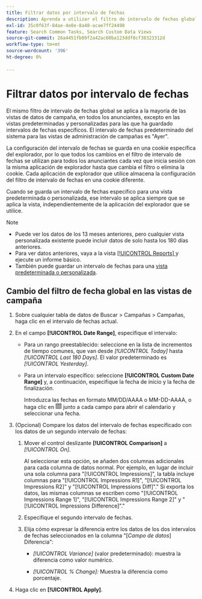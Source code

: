 ```yaml
---
title: Filtrar datos por intervalo de fechas
description: Aprenda a utilizar el filtro de intervalo de fechas global.
exl-id: 35c0f63f-84ae-4e8e-8a48-acae7ff24498
feature: Search Common Tasks, Search Custom Data Views
source-git-commit: 26a4451fb09f2a42ac60ba123ddf0cf38323312d
workflow-type: tm+mt
source-wordcount: '396'
ht-degree: 0%

---
```


# Filtrar datos por intervalo de fechas

El mismo filtro de intervalo de fechas global se aplica a la mayoría de las vistas de datos de campaña, en todos los anunciantes, excepto en las vistas predeterminadas y personalizadas para las que ha guardado intervalos de fechas específicos. El intervalo de fechas predeterminado del sistema para las vistas de administración de campañas es &quot;Ayer&quot;.

La configuración del intervalo de fechas se guarda en una cookie específica del explorador, por lo que todos los cambios en el filtro de intervalo de fechas se utilizan para todos los anunciantes cada vez que inicia sesión con la misma aplicación de explorador hasta que cambia el filtro o elimina la cookie. Cada aplicación de explorador que utilice almacena la configuración del filtro de intervalo de fechas en una cookie diferente.

Cuando se guarda un intervalo de fechas específico para una vista predeterminada o personalizada, ese intervalo se aplica siempre que se aplica la vista, independientemente de la aplicación del explorador que se utilice.

>[!NOTE]
>
>* Puede ver los datos de los 13 meses anteriores, pero cualquier vista personalizada existente puede incluir datos de solo hasta los 180 días anteriores.
>* Para ver datos anteriores, vaya a la vista [[!UICONTROL Reports] ](/help/search-social-commerce/reports/management/basic-advanced/basic-advanced-report-about.md) y ejecute un informe básico.
>* También puede guardar un intervalo de fechas para una [vista predeterminada o personalizada](/help/search-social-commerce/common-tasks/data-views/custom-default-views-manage.md).

## Cambio del filtro de fecha global en las vistas de campaña

1. Sobre cualquier tabla de datos de Buscar \> Campañas \> Campañas, haga clic en el intervalo de fechas actual.

1. En el campo **[!UICONTROL Date Range]**, especifique el intervalo:

   * Para un rango preestablecido: seleccione en la lista de incrementos de tiempo comunes, que van desde *[!UICONTROL Today]* hasta *[!UICONTROL Last 180 Days]*. El valor predeterminado es *[!UICONTROL Yesterday]*.

   * Para un intervalo específico: seleccione **[!UICONTROL Custom Date Range]** y, a continuación, especifique la fecha de inicio y la fecha de finalización.

     Introduzca las fechas en formato MM/DD/AAAA o MM-DD-AAAA, o haga clic en ![Icono del calendario](/help/search-social-commerce/assets/calendar.png "Icono del calendario") junto a cada campo para abrir el calendario y seleccionar una fecha.

1. (Opcional) Compare los datos del intervalo de fechas especificado con los datos de un segundo intervalo de fechas:

   1. Mover el control deslizante **[!UICONTROL Comparison]** a *[!UICONTROL On]*.

      Al seleccionar esta opción, se añaden dos columnas adicionales para cada columna de datos normal. Por ejemplo, en lugar de incluir una sola columna para &quot;[!UICONTROL Impressions]&quot;, la tabla incluye columnas para &quot;[!UICONTROL Impressions R1]&quot;, &quot;[!UICONTROL Impressions R2]&quot; y &quot;[!UICONTROL Impressions Diff]&quot;.&quot;  Si exporta los datos, las mismas columnas se escriben como &quot;[!UICONTROL Impressions Range 1]&quot;, &quot;[!UICONTROL Impressions Range 2]&quot; y &quot;[!UICONTROL Impressions Difference]&quot;.&quot;

   1. Especifique el segundo intervalo de fechas.

   1. Elija cómo expresar la diferencia entre los datos de los dos intervalos de fechas seleccionados en la columna &quot;\[_Campo de datos_\] Diferencia&quot;:

      * *[!UICONTROL Variance]* (valor predeterminado): muestra la diferencia como valor numérico.

      * *[!UICONTROL % Change]:* Muestra la diferencia como porcentaje.

1. Haga clic en **[!UICONTROL Apply]**.
